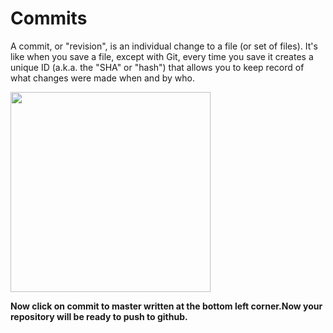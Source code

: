 # Commits

A commit, or "revision", is an individual change to a file (or set of files). It's like when you save a file, except with Git, every time you save it creates a unique ID (a.k.a. the "SHA" or "hash") that allows you to keep record of what changes were made when and by who.


<img src="https://s3.us-west-1.wasabisys.com/idbwmedia.com/images/api/github-desktop-file-uncommitted-changes.png" height="320" width="">



**Now click on commit to master written at the bottom left corner.Now your repository will be ready to push to github.**


